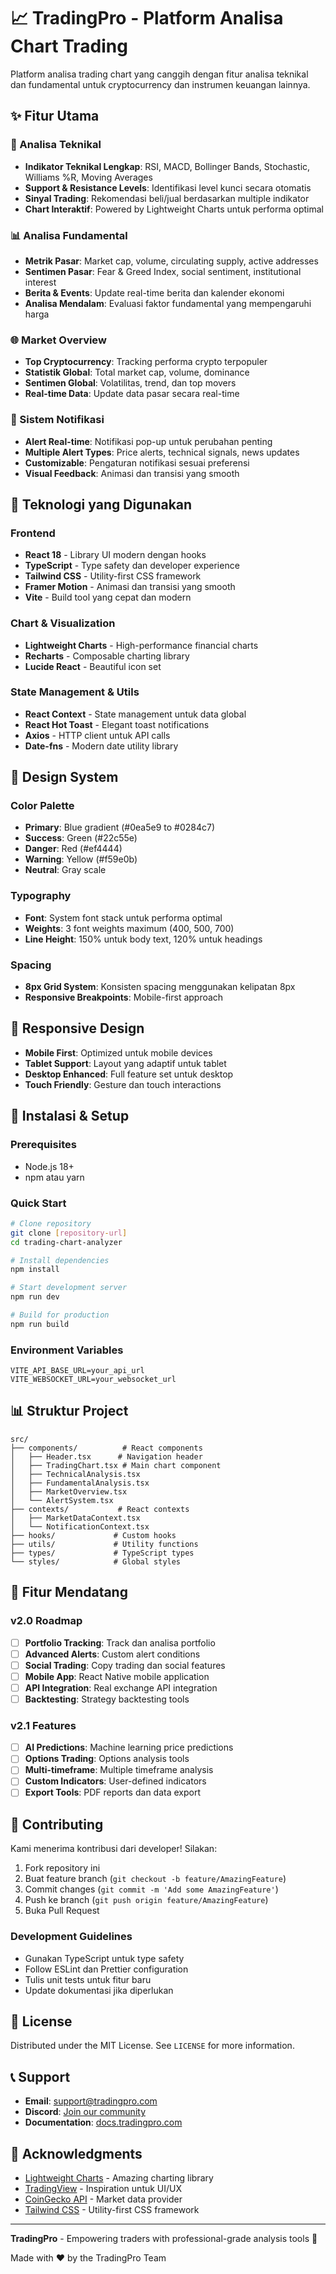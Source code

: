 # 📈 TradingPro - Platform Analisa Chart Trading

Platform analisa trading chart yang canggih dengan fitur analisa teknikal dan fundamental untuk cryptocurrency dan instrumen keuangan lainnya.

## ✨ Fitur Utama

### 🎯 Analisa Teknikal
- **Indikator Teknikal Lengkap**: RSI, MACD, Bollinger Bands, Stochastic, Williams %R, Moving Averages
- **Support & Resistance Levels**: Identifikasi level kunci secara otomatis
- **Sinyal Trading**: Rekomendasi beli/jual berdasarkan multiple indikator
- **Chart Interaktif**: Powered by Lightweight Charts untuk performa optimal

### 📊 Analisa Fundamental
- **Metrik Pasar**: Market cap, volume, circulating supply, active addresses
- **Sentimen Pasar**: Fear & Greed Index, social sentiment, institutional interest
- **Berita & Events**: Update real-time berita dan kalender ekonomi
- **Analisa Mendalam**: Evaluasi faktor fundamental yang mempengaruhi harga

### 🌐 Market Overview
- **Top Cryptocurrency**: Tracking performa crypto terpopuler
- **Statistik Global**: Total market cap, volume, dominance
- **Sentimen Global**: Volatilitas, trend, dan top movers
- **Real-time Data**: Update data pasar secara real-time

### 🔔 Sistem Notifikasi
- **Alert Real-time**: Notifikasi pop-up untuk perubahan penting
- **Multiple Alert Types**: Price alerts, technical signals, news updates
- **Customizable**: Pengaturan notifikasi sesuai preferensi
- **Visual Feedback**: Animasi dan transisi yang smooth

## 🚀 Teknologi yang Digunakan

### Frontend
- **React 18** - Library UI modern dengan hooks
- **TypeScript** - Type safety dan developer experience
- **Tailwind CSS** - Utility-first CSS framework
- **Framer Motion** - Animasi dan transisi yang smooth
- **Vite** - Build tool yang cepat dan modern

### Chart & Visualization
- **Lightweight Charts** - High-performance financial charts
- **Recharts** - Composable charting library
- **Lucide React** - Beautiful icon set

### State Management & Utils
- **React Context** - State management untuk data global
- **React Hot Toast** - Elegant toast notifications
- **Axios** - HTTP client untuk API calls
- **Date-fns** - Modern date utility library

## 🎨 Design System

### Color Palette
- **Primary**: Blue gradient (#0ea5e9 to #0284c7)
- **Success**: Green (#22c55e)
- **Danger**: Red (#ef4444)
- **Warning**: Yellow (#f59e0b)
- **Neutral**: Gray scale

### Typography
- **Font**: System font stack untuk performa optimal
- **Weights**: 3 font weights maximum (400, 500, 700)
- **Line Height**: 150% untuk body text, 120% untuk headings

### Spacing
- **8px Grid System**: Konsisten spacing menggunakan kelipatan 8px
- **Responsive Breakpoints**: Mobile-first approach

## 📱 Responsive Design

- **Mobile First**: Optimized untuk mobile devices
- **Tablet Support**: Layout yang adaptif untuk tablet
- **Desktop Enhanced**: Full feature set untuk desktop
- **Touch Friendly**: Gesture dan touch interactions

## 🔧 Instalasi & Setup

### Prerequisites
- Node.js 18+ 
- npm atau yarn

### Quick Start
```bash
# Clone repository
git clone [repository-url]
cd trading-chart-analyzer

# Install dependencies
npm install

# Start development server
npm run dev

# Build for production
npm run build
```

### Environment Variables
```env
VITE_API_BASE_URL=your_api_url
VITE_WEBSOCKET_URL=your_websocket_url
```

## 📊 Struktur Project

```
src/
├── components/          # React components
│   ├── Header.tsx      # Navigation header
│   ├── TradingChart.tsx # Main chart component
│   ├── TechnicalAnalysis.tsx
│   ├── FundamentalAnalysis.tsx
│   ├── MarketOverview.tsx
│   └── AlertSystem.tsx
├── contexts/           # React contexts
│   ├── MarketDataContext.tsx
│   └── NotificationContext.tsx
├── hooks/             # Custom hooks
├── utils/             # Utility functions
├── types/             # TypeScript types
└── styles/            # Global styles
```

## 🎯 Fitur Mendatang

### v2.0 Roadmap
- [ ] **Portfolio Tracking**: Track dan analisa portfolio
- [ ] **Advanced Alerts**: Custom alert conditions
- [ ] **Social Trading**: Copy trading dan social features
- [ ] **Mobile App**: React Native mobile application
- [ ] **API Integration**: Real exchange API integration
- [ ] **Backtesting**: Strategy backtesting tools

### v2.1 Features
- [ ] **AI Predictions**: Machine learning price predictions
- [ ] **Options Trading**: Options analysis tools
- [ ] **Multi-timeframe**: Multiple timeframe analysis
- [ ] **Custom Indicators**: User-defined indicators
- [ ] **Export Tools**: PDF reports dan data export

## 🤝 Contributing

Kami menerima kontribusi dari developer! Silakan:

1. Fork repository ini
2. Buat feature branch (`git checkout -b feature/AmazingFeature`)
3. Commit changes (`git commit -m 'Add some AmazingFeature'`)
4. Push ke branch (`git push origin feature/AmazingFeature`)
5. Buka Pull Request

### Development Guidelines
- Gunakan TypeScript untuk type safety
- Follow ESLint dan Prettier configuration
- Tulis unit tests untuk fitur baru
- Update dokumentasi jika diperlukan

## 📄 License

Distributed under the MIT License. See `LICENSE` for more information.

## 📞 Support

- **Email**: support@tradingpro.com
- **Discord**: [Join our community](https://discord.gg/tradingpro)
- **Documentation**: [docs.tradingpro.com](https://docs.tradingpro.com)

## 🙏 Acknowledgments

- [Lightweight Charts](https://tradingview.github.io/lightweight-charts/) - Amazing charting library
- [TradingView](https://tradingview.com) - Inspiration untuk UI/UX
- [CoinGecko API](https://coingecko.com) - Market data provider
- [Tailwind CSS](https://tailwindcss.com) - Utility-first CSS framework

---

**TradingPro** - Empowering traders with professional-grade analysis tools 🚀

Made with ❤️ by the TradingPro Team
